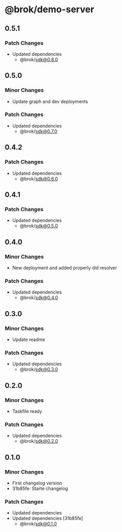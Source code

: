 # @brok/demo-server

## 0.5.1

### Patch Changes

- Updated dependencies
  - @brok/sdk@0.8.0

## 0.5.0

### Minor Changes

- Update graph and dev deployments

### Patch Changes

- Updated dependencies
  - @brok/sdk@0.7.0

## 0.4.2

### Patch Changes

- Updated dependencies
  - @brok/sdk@0.6.0

## 0.4.1

### Patch Changes

- Updated dependencies
  - @brok/sdk@0.5.0

## 0.4.0

### Minor Changes

- New deployment and added properly did resolver

### Patch Changes

- Updated dependencies
  - @brok/sdk@0.4.0

## 0.3.0

### Minor Changes

- Update readme

### Patch Changes

- Updated dependencies
  - @brok/sdk@0.3.0

## 0.2.0

### Minor Changes

- Taskfile ready

### Patch Changes

- Updated dependencies
  - @brok/sdk@0.2.0

## 0.1.0

### Minor Changes

- First changelog version
- 31b85fe: Starte changelog

### Patch Changes

- Updated dependencies
- Updated dependencies [31b85fe]
  - @brok/sdk@0.1.0
